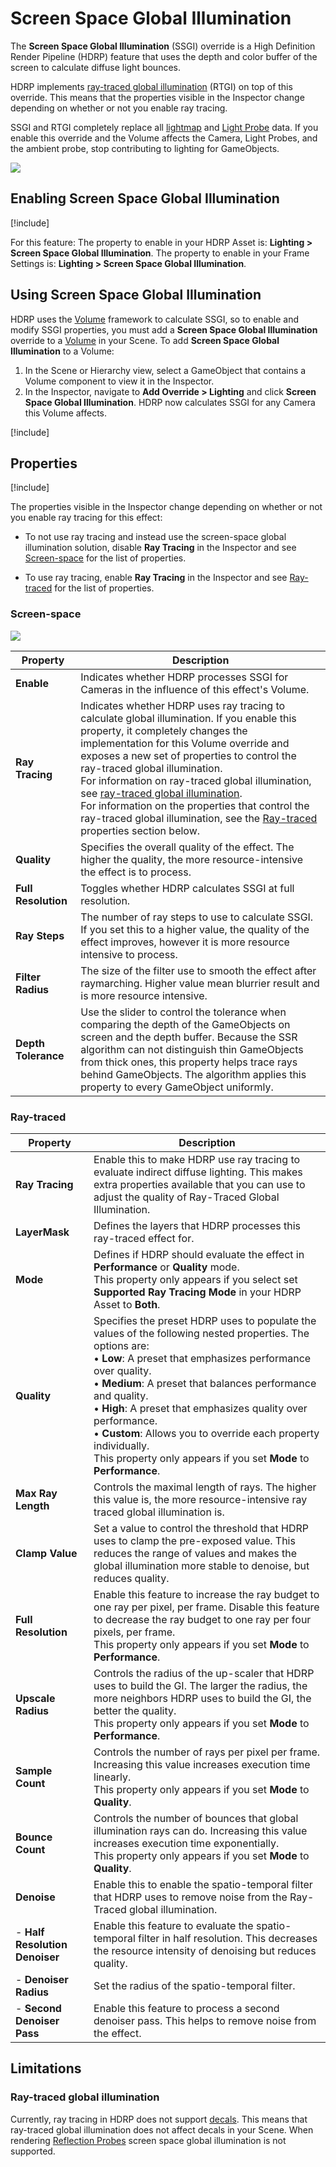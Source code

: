 # Screen Space Global Illumination

The **Screen Space Global Illumination** (SSGI) override is a High Definition Render Pipeline (HDRP) feature that uses the depth and color buffer of the screen to calculate diffuse light bounces.

HDRP implements [ray-traced global illumination](Ray-Traced-Global-Illumination.md) (RTGI) on top of this override. This means that the properties visible in the Inspector change depending on whether or not you enable ray tracing.

SSGI and RTGI completely replace all [lightmap](https://docs.unity3d.com/Manual/Lightmapping.html) and [Light Probe](https://docs.unity3d.com/Manual/LightProbes.html) data. If you enable this override and the Volume affects the Camera, Light Probes, and the ambient probe, stop contributing to lighting for GameObjects.

![](Images/HDRPFeatures-SSGI.png)

## Enabling Screen Space Global Illumination
[!include[](Snippets/Volume-Override-Enable-Override.md)]

For this feature:
The property to enable in your HDRP Asset is: **Lighting > Screen Space Global Illumination**.
The property to enable in your Frame Settings is: **Lighting > Screen Space Global Illumination**.

## Using Screen Space Global Illumination

HDRP uses the [Volume](Volumes.md) framework to calculate SSGI, so to enable and modify SSGI properties, you must add a **Screen Space Global Illumination** override to a [Volume](Volumes.md) in your Scene. To add **Screen Space Global Illumination** to a Volume:

1. In the Scene or Hierarchy view, select a GameObject that contains a Volume component to view it in the Inspector.
2. In the Inspector, navigate to **Add Override > Lighting** and click **Screen Space Global Illumination**. 
   HDRP now calculates SSGI for any Camera this Volume affects.

[!include[](snippets/volume-override-api.md)]

## Properties

[!include[](Snippets/Volume-Override-Enable-Properties.md)]

The properties visible in the Inspector change depending on whether or not you enable ray tracing for this effect:

- To not use ray tracing and instead use the screen-space global illumination solution, disable **Ray Tracing** in the Inspector and see [Screen-space](#screen-space) for the list of properties.

- To use ray tracing, enable **Ray Tracing** in the Inspector and see [Ray-traced](#ray-traced) for the list of properties.

### Screen-space

![](Images/Override-ScreenSpaceGlobalIllumination1.png)

| **Property**         | **Description**                                              |
| -------------------- | ------------------------------------------------------------ |
| **Enable**           | Indicates whether HDRP processes SSGI for Cameras in the influence of this effect's Volume. |
| **Ray Tracing**      | Indicates whether HDRP uses ray tracing to calculate global illumination. If you enable this property, it completely changes the implementation for this Volume override and exposes a new set of properties to control the ray-traced global illumination.<br/>For information on ray-traced global illumination, see [ray-traced global illumination](Ray-Traced-Global-Illumination.md).<br/>For information on the properties that control the ray-traced global illumination, see the [Ray-traced](#ray-traced) properties section below. |
| **Quality**          | Specifies the overall quality of the effect. The higher the quality, the more resource-intensive the effect is to process. |
| **Full Resolution**  | Toggles whether HDRP calculates SSGI at full resolution.     |
| **Ray Steps**        | The number of ray steps to use to calculate SSGI. If you set this to a higher value, the quality of the effect improves, however it is more resource intensive to process. |
| **Filter Radius**    | The size of the filter use to smooth the effect after raymarching. Higher value mean blurrier result and is more resource intensive. |
| **Depth Tolerance**  | Use the slider to control the tolerance when comparing the depth of the GameObjects on screen and the depth buffer. Because the SSR algorithm can not distinguish thin GameObjects from thick ones, this property helps trace rays behind GameObjects. The algorithm applies this property to every GameObject uniformly. |

### Ray-traced

| Property                       | Description                                                  |
| ------------------------------ | ------------------------------------------------------------ |
| **Ray Tracing**                | Enable this to make HDRP use ray tracing to evaluate indirect diffuse lighting. This makes extra properties available that you can use to adjust the quality of Ray-Traced Global Illumination. |
| **LayerMask**                  | Defines the layers that HDRP processes this ray-traced effect for. |
| **Mode**                       | Defines if HDRP should evaluate the effect in **Performance** or **Quality** mode.<br/>This property only appears if you select set **Supported Ray Tracing Mode** in your HDRP Asset to **Both**. |
| **Quality**                    | Specifies the preset HDRP uses to populate the values of the following nested properties. The options are:<br/>&#8226; **Low**: A preset that emphasizes performance over quality.<br/>&#8226; **Medium**: A preset that balances performance and quality.<br/>&#8226; **High**: A preset that emphasizes quality over performance.<br/>&#8226; **Custom**: Allows you to override each property individually.<br/>This property only appears if you set **Mode** to **Performance**. |
| **Max Ray Length**             | Controls the maximal length of rays. The higher this value is, the more resource-intensive ray traced global illumination is. |
| **Clamp Value**                | Set a value to control the threshold that HDRP uses to clamp the pre-exposed value. This reduces the range of values and makes the global illumination more stable to denoise, but reduces quality. |
| **Full Resolution**            | Enable this feature to increase the ray budget to one ray per pixel, per frame. Disable this feature to decrease the ray budget to one ray per four pixels, per frame.<br/>This property only appears if you set **Mode** to **Performance**. |
| **Upscale Radius**             | Controls the radius of the up-scaler that HDRP uses to build the GI. The larger the radius, the more neighbors HDRP uses to build the GI, the better the quality.<br/>This property only appears if you set **Mode** to **Performance**. |
| **Sample Count**               | Controls the number of rays per pixel per frame. Increasing this value increases execution time linearly.<br/>This property only appears if you set **Mode** to **Quality**. |
| **Bounce Count**               | Controls the number of bounces that global illumination rays can do. Increasing this value increases execution time exponentially.<br/>This property only appears if you set **Mode** to **Quality**. |
| **Denoise**                    | Enable this to enable the spatio-temporal filter that HDRP uses to remove noise from the Ray-Traced global illumination. |
| - **Half Resolution Denoiser** | Enable this feature to evaluate the spatio-temporal filter in half resolution. This decreases the resource intensity of denoising but reduces quality. |
| - **Denoiser Radius**          | Set the radius of the spatio-temporal filter.                |
| - **Second Denoiser Pass**     | Enable this feature to process a second denoiser pass. This helps to remove noise from the effect. |


## Limitations

### Ray-traced global illumination

Currently, ray tracing in HDRP does not support [decals](decal.md). This means that ray-traced global illumination does not affect decals in your Scene.
When rendering [Reflection Probes](Reflection-Probe.md) screen space global illumination is not supported.
